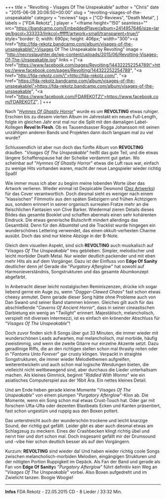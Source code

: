 +++
title = "Revolting - Visages Of The Unspeakable"
author = "Chris"
date = "2015-06-08 20:06:50+00:00"
slug = "revolting-visages-of-the-unspeakable"
category = "reviews"
tags = ["CD-Reviews", "Death Metal", ]
labels = ["FDA Rekotz", ]
player = "<iframe height=\"150\" seamless=\"\" src=\"https://bandcamp.com/EmbeddedPlayer/album=2414957646/size=large/bgcol=333333/linkcol=ffffff/artwork=small/transparent=true/\" style=\"border: 0; width: 690px; height: 406px;\" width=\"300\"><a href=\"http://fda-rekotz.bandcamp.com/album/visages-of-the-unspeakable\">Visages Of The Unspeakable by Revolting</a></iframe>"
image = "http://necroslaughter.de/wp-content/uploads/2015/06/Revolting-Visages-Of-The-Unspeakable.jpg"
links = ["<a href=\"https://www.facebook.com/pages/Revolting/144322252254789\">https://www.facebook.com/pages/Revolting/144322252254789</a>", "<a href=\"http://fda-rekotz.com/\">http://fda-rekotz.com/</a>", "<a href=\"https://fda-rekotz.bandcamp.com/album/visages-of-the-unspeakable\">https://fda-rekotz.bandcamp.com/album/visages-of-the-unspeakable</a>", "<a href=\"https://www.facebook.com/FDAREKOTZ\">https://www.facebook.com/FDAREKOTZ</a>", ]
+++

Nach "_<a href="http://necroslaughter.de/2012/09/revolting-hymnes-of-ghastly-horror/">Hymnes Of Ghastly Horror</a>_" wurde es um **REVOLTING** etwas ruhiger. Erschien bis zu diesem vierten Album im Jahrestakt ein neues Full-Length, folgte im gleichen Jahr erst mal nur die Split mit den damaligen Label-Kollegen **Revel In Flesh**. Ob es Tausendsasser Rogga Johansson mit seinen unzähligen anderen Bands und Projekten dann doch langsam mal zu viel wurde?

Schlussendlich ist aber nun doch das fünfte Album von **REVOLTING** draußen. "_Visages Of The Unspeakable_" heißt das gute Teil, und die etwas längere Schaffenspause hat der Scheibe verdammt gut getan. Wo scheinbar auf "_Hymnes Of Ghastly Horror_" etwas die Luft raus war, einfach zu wenige Hits vorhanden waren, macht der neue Langspieler wieder richtig Spaß!

Wie immer muss ich aber zu beginn meine lobenden Worte über das Artwork verlieren. Wieder einmal ist Dezpicable Desmond (<a href="https://www.facebook.com/pages/Dez-Artwerks/119666791429581">Dez Artwerks</a>) für das Cover verantwortlich. Doch diesmal sieht es weniger nach einem "klassischen" Filmmotiv aus den späten Siebzigern und frühen Achtzigern aus, sondern erinnert in seiner organisch surrealen Fratze mehr an die fleischlichen Fantasien von Clive Barker. Wiedermal zieren Details dieses Bildes das gesamte Booklet und schaffen abermals einen sehr kohärenten Eindruck. Die etwas generische Blutschrift mindert allerdings das Gesamtbild. Denn für den Albumtitel und die Tracklist wurde hingegen ein wunderschönes Lettering verwendet, das einen okkult-verhexten Charme ausübt. Doch das sind nur kleine Abzüge in der B-Note.

Gleich dem visuellen Aspekt, sind sich **REVOLTING** auch musikalisch auf "_Visages Of The Unspeakable_" treu geblieben. Simpler, melodischer und leicht morbider Death Metal. Nur wieder deutlich packender und mit eben mehr Hits als auf dem Vorgänger. Dazu ist der Einfluss von **Edge Of Sanity** deutlicher denn je! Gerade die "_Purgatory Afterglow_" hat sowohl auf Harmonieverständnis, Songstrukturen und das gesamte Abumkonzept abgefärbt.

In Anbetracht dieser leicht nostalgischen Reminiszenzen, drücke ich sogar liebend gerne ein Auge zu, wenn "_Dagger-Clawed Chaos_" fast schon etwas cheesy anmutet. Denn gerade dieser Song hätte ohne Probleme auch von Dan Swanö und seiner Band stammen können.
Gleiches gilt auch für das abschließende "_Caverns Of Ancient Horror_", dass in seiner cineastischen Darbietung ein wenig an "_Twilight_" erinnert. Majestätisch, melancholisch, verspielt mit diversen Intermezzi, ist es einfach ein krönender Abschluss für "_Visages Of The Unspeakable_"!

Doch zuvor finden sich 8 Songs über gut 33 Minuten, die immer wieder mit wunderschönen Leads aufwarten, mal melancholisch, mal morbide, häufig zweistimmig, und wenn die zweite Gitarre nur einzelne Akzente setzt. Dazu geradlinige Riffs, die an den richtigen stellen schon mal thrashy reiten oder in "_Fantoms Unto Forever_" gar crusty klingen. Verpackt in straighte Songstrukturen, die immer wieder Melodiethemen aufgreifen, weiterentwickeln und auch schon mal logische Wendungen bieten, die vielleicht nicht weltbewegend sind, aber durchaus die Lieder unterhaltsam machen.
Als kleines Gimmick, beginnt "_Riddled With Worms_" wie ein asiatisches Computerspiel aus der 16bit Ära. Ein nettes kleines Detail.

Und am Ende heben gerade kleine Momente "_Visages Of The Unspeakable_" von einem plumpen "_Purgatory Afterglow_"-Klon ab. Die Momente, wenn ein Song schon mal etwas Crust-Touch hat. Oder gar mit forschem Ufta-Ufta oder dezenten Blastbeats Ecken und Kanten präsentiert, fast schon ungestüm und ruppig aus den Boxen poltert.

Das unterstreicht auch der wunderschön trockene und leicht knarzige Sound, der richtig gut gefällt. Leider gibt es aber auch diesmal etwas am Schlagzeug zu meckern. Eines der Crashbecken klingt richtig übel und nervt hier und dort schon mal. Doch insgesamt gefällt mir der Drumsound und -vibe hier schon deutlich besser als auf den Vorgängern.

Kurzum: **REVOLTING** sind wieder da! Und haben wieder richtig coole Songs zwischen melancholisch-morbiden Melodien, eingängigen Strukturen und der nötigten Portion Ruppigkeit im Gepäck. Als Fan der Band und gerade als Fan von **Edge Of Sanity**s "_Purgatory Afterglow_" führt definitiv kein Weg an "_Visages Of The Unspeakable_" vorbei. Also Boxen aufgedreht und im Zwielicht tanzen. Boogie Woogie!





---
**Infos**
FDA Rekotz - 22.05.2015
CD - 8 Lieder / 33:32 Min.
